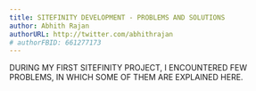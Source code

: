 ```yaml
---
title: SITEFINITY DEVELOPMENT - PROBLEMS AND SOLUTIONS
author: Abhith Rajan
authorURL: http://twitter.com/abhithrajan
# authorFBID: 661277173
---
```


DURING MY FIRST SITEFINITY PROJECT, I ENCOUNTERED FEW PROBLEMS, IN WHICH SOME OF THEM ARE EXPLAINED HERE.

<!--truncate-->

